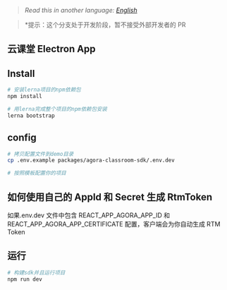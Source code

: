 > _Read this in another language: [English](README.md)_

> \*提示：这个分支处于开发阶段，暂不接受外部开发者的 PR

## 云课堂 Electron App

## Install

```bash
# 安装lerna项目的npm依赖包
npm install

# 用lerna完成整个项目的npm依赖包安装
lerna bootstrap
```

## config

```bash
# 拷贝配置文件到demo目录
cp .env.example packages/agora-classroom-sdk/.env.dev

# 按照模板配置你的项目
```

## 如何使用自己的 AppId 和 Secret 生成 RtmToken

如果.env.dev 文件中包含 REACT_APP_AGORA_APP_ID 和 REACT_APP_AGORA_APP_CERTIFICATE 配置，客户端会为你自动生成 RTM Token

## 运行

```bash
# 构建sdk并且运行项目
npm run dev
```
